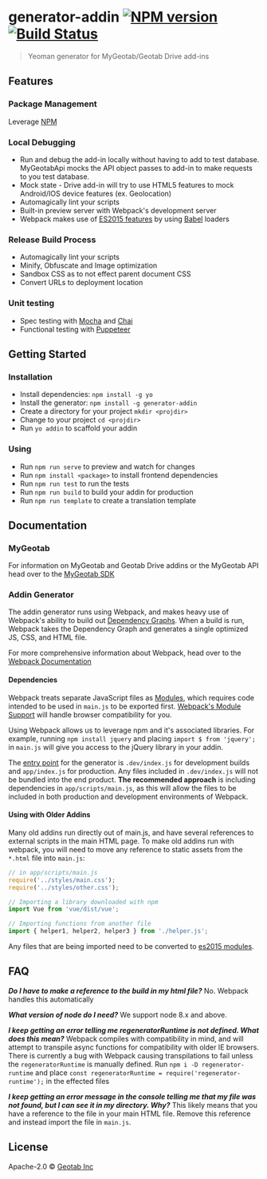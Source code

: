 # generator-addin [![NPM version][npm-image]][npm-url] [![Build Status](https://travis-ci.org/Geotab/generator-addin.svg?branch=master)](https://travis-ci.org/Geotab/generator-addin)

> Yeoman generator for MyGeotab/Geotab Drive add-ins

## Features

### Package Management
Leverage [NPM](https://www.npmjs.com/)

### Local Debugging

- Run and debug the add-in locally without having to add to test database. MyGeotabApi mocks the API object passes to add-in to make requests to you test database.
- Mock state - Drive add-in will try to use HTML5 features to mock Android/IOS device features (ex. Geolocation)
- Automagically lint your scripts
- Built-in preview server with Webpack's development server
- Webpack makes use of [ES2015 features](https://babeljs.io/docs/learn-es2015/) by using [Babel](https://babeljs.io) loaders

### Release Build Process

- Automagically lint your scripts
- Minify, Obfuscate and Image optimization
- Sandbox CSS as to not effect parent document CSS
- Convert URLs to deployment location

### Unit testing

- Spec testing with [Mocha](https://mochajs.org/) and [Chai](http://chaijs.com/)
- Functional testing with [Puppeteer](https://pptr.dev/)

## Getting Started

### Installation
- Install dependencies: `npm install -g yo`
- Install the generator: `npm install -g generator-addin`
- Create a directory for your project `mkdir <projdir>`
- Change to your project `cd <projdir>`
- Run `yo addin` to scaffold your addin

### Using
- Run `npm run serve` to preview and watch for changes
- Run `npm install <package>` to install frontend dependencies
- Run `npm run test` to run the tests
- Run `npm run build` to build your addin for production
- Run `npm run template` to create a translation template
## Documentation

### MyGeotab

For information on MyGeotab and Geotab Drive addins or the MyGeotab API head over to the [MyGeotab SDK](https://my.geotab.com/sdk/default.html)

### Addin Generator

The addin generator runs using Webpack, and makes heavy use of Webpack's ability to build out [Dependency Graphs](https://webpack.js.org/concepts/dependency-graph/). When a build is run, Webpack takes the Dependency Graph and generates a single optimized JS, CSS, and HTML file.

For more comprehensive information about Webpack, head over to the [Webpack Documentation](https://webpack.js.org/concepts/)

#### Dependencies

Webpack treats separate JavaScript files as [Modules](https://developer.mozilla.org/en-US/docs/Web/JavaScript/Guide/Modules), which requires code intended to be used in `main.js` to be exported first. [Webpack's Module Support](https://webpack.js.org/guides/getting-started/#modules) will handle browser compatibility for you.

Using Webpack allows us to leverage npm and it's associated libraries. For example, running `npm install jquery` and placing `import $ from 'jquery';` in `main.js` will give you access to the jQuery library in your addin.

The [entry point](https://webpack.js.org/concepts/#entry) for the generator is `.dev/index.js` for development builds and `app/index.js` for production. Any files included in `.dev/index.js` will not be bundled into the end product. **The recommended approach** is including dependencies in `app/scripts/main.js`, as this will allow the files to be included in both production and development environments of Webpack.


#### Using with Older Addins

Many old addins run directly out of main.js, and have several references to external scripts in the main HTML page. To make old addins run with webpack, you will need to move any reference to static assets from the `*.html` file into `main.js`:

```javascript
// in app/scripts/main.js
require('../styles/main.css');
require('../styles/other.css');

// Importing a library downloaded with npm
import Vue from 'vue/dist/vue';

// Importing functions from another file
import { helper1, helper2, helper3 } from './helper.js';

```

Any files that are being imported need to be converted to [es2015 modules](https://developer.mozilla.org/en-US/docs/Web/JavaScript/Guide/Modules).

## FAQ

**_Do I have to make a reference to the build in my html file?_**
No. Webpack handles this automatically

**_What version of node do I need?_**
We support node 8.x and above.

**_I keep getting an error telling me regeneratorRuntime is not defined. What does this mean?_**
Webpack compiles with compatibility in mind, and will attempt to transpile async functions for compatibility with older IE browsers. There is currently a bug with Webpack causing transpilations to fail unless the `regeneratorRuntime` is manually defined. Run `npm i -D regenerator-runtime` and place `const regeneratorRuntime = require('regenerator-runtime');` in the effected files

**_I keep getting an error message in the console telling me that my file was not found, but I can see it in my directory. Why?_**
This likely means that you have a reference to the file in your main HTML file. Remove this reference and instead import the file in `main.js`.

## License

Apache-2.0 © [Geotab Inc](https://geotab.com)

[npm-image]: https://badge.fury.io/js/generator-addin.svg
[npm-url]: https://npmjs.org/package/generator-addin
[travis-image]: https://travis-ci.org/geotab/generator-addin.svg?branch=master
[travis-url]: https://travis-ci.org/geotab/generator-addin
